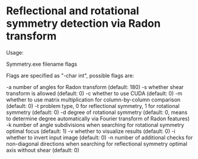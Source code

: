 # Reflectional and rotational symmetry detection via Radon transform

Usage:

Symmetry.exe filename flags

Flags are specified as "-char int", possible flags are:

-a number of angles for Radon transform (default: 180)
-s whether shear transform is allowed (default: 0)
-c whether to use CUDA (default: 0)
-m whether to use matrix multiplication for column-by-column comparison (default: 0)
-t problem type, 0 for reflectional symmetry, 1 for rotational symmetry (default: 0)
-d degree of rotational symmetry (default: 0, means to determine degree automatically via Fourier transform of Radon features)
-k number of angle subdivisions when searching for rotational symmetry optimal focus (default: 1)
-v whether to visualize results (default: 0)
-i whether to invert input image (default: 0)
-n number of additional checks for non-diagonal directions when searching for reflectional symmetry optimal axis without shear (default: 0)